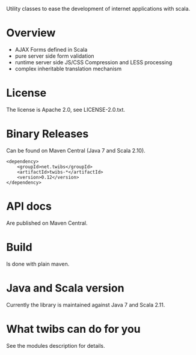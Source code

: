 Utility classes to ease the development of internet applications with scala.

# Overview

* AJAX Forms defined in Scala
* pure server side form validation
* runtime server side JS/CSS Compression and LESS processing
* complex inheritable translation mechanism

# License

The license is Apache 2.0, see LICENSE-2.0.txt.

# Binary Releases

Can be found on Maven Central (Java 7 and Scala 2.10).

    <dependency>
        <groupId>net.twibs</groupId>
        <artifactId>twibs-*</artifactId>
        <version>0.12</version>
    </dependency>

# API docs

Are published on Maven Central.

# Build

Is done with plain maven.

# Java and Scala version

Currently the library is maintained against Java 7 and Scala 2.11.

# What twibs can do for you

See the modules description for details.

